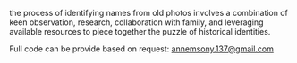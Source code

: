 the process of identifying names from old photos involves a combination of keen observation, research, collaboration with family, and leveraging available resources to piece together the puzzle of historical identities.

Full code can be provide based on request: annemsony.137@gmail.com

